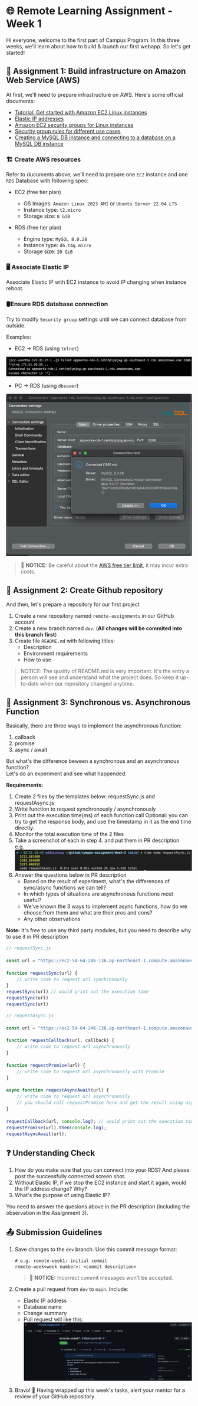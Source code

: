 # 🌐 Remote Learning Assignment - Week 1

Hi everyone, welcome to the first part of Campus Program. In this three weeks, we'll learn about how to build & launch our first webapp. So let's get started!

## 📌 Assignment 1: Build infrastructure on Amazon Web Service (AWS)

At first, we'll need to prepare infrastructure on AWS. Here's some official documents:

- [Tutorial: Get started with Amazon EC2 Linux instances](https://docs.aws.amazon.com/AWSEC2/latest/UserGuide/EC2_GetStarted.html)
- [Elastic IP addresses](https://docs.aws.amazon.com/AWSEC2/latest/UserGuide/elastic-ip-addresses-eip.html)
- [Amazon EC2 security groups for Linux instances](https://docs.aws.amazon.com/AWSEC2/latest/UserGuide/ec2-security-groups.html)
- [Security group rules for different use cases](https://docs.aws.amazon.com/AWSEC2/latest/UserGuide/security-group-rules-reference.html)
- [Creating a MySQL DB instance and connecting to a database on a MySQL DB instance](https://docs.aws.amazon.com/AmazonRDS/latest/UserGuide/CHAP_GettingStarted.CreatingConnecting.MySQL.html)

### 🏗️ Create AWS resources

Refer to ducuments above, we'll need to prepare one `EC2` instance and one `RDS` Database with following spec:

- EC2 (free tier plan)
  - OS Images: `Amazon Linux 2023 AMI` or `Ubuntu Server 22.04 LTS`
  - Instance type: `t2.micro`
  - Storage size: `8 GiB`

- RDS (free tier plan)
  - Engine type: `MySQL 8.0.28`
  - Instance type: `db.t4g.micro`
  - Storage size: `20 GiB`

### 🖥️ Associate Elastic IP

Associate Elastic IP with EC2 instance to avoid IP changing when instance reboot.

### 🛢️Ensure RDS database connection

Try to modify `Security group` settings until we can connect database from outside.

Examples:

- EC2 -> RDS (using `telnet`)

![](images/r1-1.png)

- PC -> RDS (using `dbeaver`)

![](images/r1-2.png)

> 💸 **NOTICE:** Be careful about the [AWS free tier limit](https://aws.amazon.com/tw/free/?all-free-tier.sort-by=item.additionalFields.SortRank&all-free-tier.sort-order=asc&awsf.Free%20Tier%20Types=*all&awsf.Free%20Tier%20Categories=*all), it may incur extra costs.

## 📌 Assignment 2: Create Github repository

And then, let's prepare a repository for our first project

1. Create a new repository named `remote-assignments` in our GitHub account
2. Create a new branch named `dev`. (**All changes will be commited into this branch first**)
3. Create file `README.md` with following titles:
    - Description
    - Environment requirements
    - How to use
> NOTICE: The quality of README.md is very important. It's the entry a person will see and understand what the project does. So keep it up-to-date when our repository changed anytime.

## 📌 Assignment 3: Synchronous vs. Asynchronous Function

Basically, there are three ways to implement the asynchronous function:

1. callback
2. promise
3. async / await

But what's the difference beween a synchronous and an asynchronous function?  
Let's do an experiment and see what happended.

**Requirements:**

1. Create 2 files by the templates below: requestSync.js and requestAsync.js
2. Write function to request synchronously / asynchronously
3. Print out the execution time(ms) of each function call 
   Optional: you can try to get the response body, and use the timestamp in it as the end time directly.
4. Monitor the total execution time of the 2 files
5. Take a screenshot of each in step 4. and put them in PR description  
    e.g.
    ![time-example](./images/r1-3.png)
6. Answer the questions below in PR description  
    * Based on the result of experiment, what's the differences of sync/async functions we can tell?
    * In which types of situations are asynchronous functions most useful?
    * We've known the 3 ways to implement async functions, how do we choose from them and what are their pros and cons?
    * Any other observations

**Note:** It's free to use any third party modules, but you need to describe why to use it in PR description

```javascript
// requestSync.js

const url = "https://ec2-54-64-246-136.ap-northeast-1.compute.amazonaws.com/delay-clock";

function requestSync(url) {
    // write code to request url synchronously
}
requestSync(url) // would print out the execution time
requestSync(url)
requestSync(url)
```

```javascript
// requestAsync.js

const url = "https://ec2-54-64-246-136.ap-northeast-1.compute.amazonaws.com/delay-clock";

function requestCallback(url, callback) {
    // write code to request url asynchronously
}

function requestPromise(url) {
    // write code to request url asynchronously with Promise
}

async function requestAsyncAwait(url) {
    // write code to request url asynchronously
    // you should call requestPromise here and get the result using async/await.
}

requestCallback(url, console.log); // would print out the execution time
requestPromise(url).then(console.log);
requestAsyncAwait(url);
```

## ❓ Understanding Check

1. How do you make sure that you can connect into your RDS? And please post the successfully connected screen shot.
2. Without Elastic IP, if we stop the EC2 instance and start it again, would the IP address change? Why?
3. What's the purpose of using Elastic IP?

You need to answer the quesions above in the PR description (including the observation in the Assignment 3).

## 📤 Submission Guidelines

1. Save changes to the `dev` branch. Use this commit message format:
   ```
   # e.g. remote-week1: initial commit
   remote-week<week number>: <commit description>
   ```  
   > 🚫 **NOTICE:** Incorrect commit messages won't be accepted.

2. Create a pull request from `dev` to `main`. Include:
   - Elastic IP address
   - Database name
   - Change summary
   - Pull request will like this: ![](images/r1-4.png)

1. Bravo! 🎉 Having wrapped up this week's tasks, alert your mentor for a review of your GitHub repository.